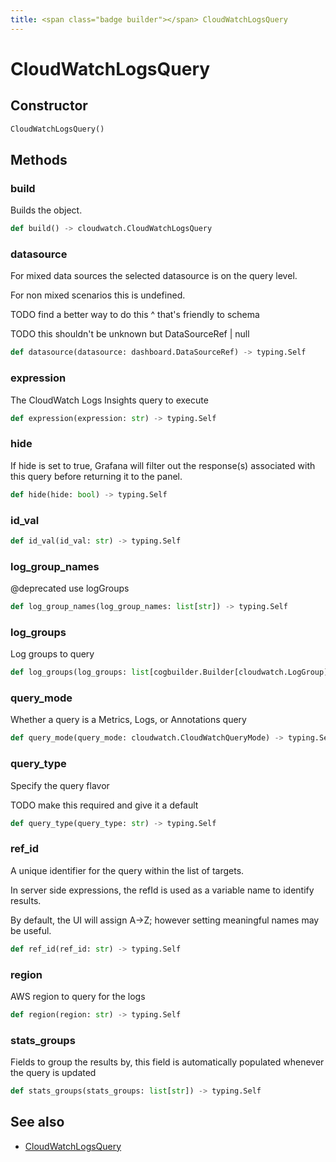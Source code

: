 ```yaml
---
title: <span class="badge builder"></span> CloudWatchLogsQuery
---
```

# <span class="badge builder"></span> CloudWatchLogsQuery

## Constructor

```python
CloudWatchLogsQuery()
```
## Methods

### <span class="badge object-method"></span> build

Builds the object.

```python
def build() -> cloudwatch.CloudWatchLogsQuery
```

### <span class="badge object-method"></span> datasource

For mixed data sources the selected datasource is on the query level.

For non mixed scenarios this is undefined.

TODO find a better way to do this ^ that's friendly to schema

TODO this shouldn't be unknown but DataSourceRef | null

```python
def datasource(datasource: dashboard.DataSourceRef) -> typing.Self
```

### <span class="badge object-method"></span> expression

The CloudWatch Logs Insights query to execute

```python
def expression(expression: str) -> typing.Self
```

### <span class="badge object-method"></span> hide

If hide is set to true, Grafana will filter out the response(s) associated with this query before returning it to the panel.

```python
def hide(hide: bool) -> typing.Self
```

### <span class="badge object-method"></span> id_val

```python
def id_val(id_val: str) -> typing.Self
```

### <span class="badge object-method"></span> log_group_names

@deprecated use logGroups

```python
def log_group_names(log_group_names: list[str]) -> typing.Self
```

### <span class="badge object-method"></span> log_groups

Log groups to query

```python
def log_groups(log_groups: list[cogbuilder.Builder[cloudwatch.LogGroup]]) -> typing.Self
```

### <span class="badge object-method"></span> query_mode

Whether a query is a Metrics, Logs, or Annotations query

```python
def query_mode(query_mode: cloudwatch.CloudWatchQueryMode) -> typing.Self
```

### <span class="badge object-method"></span> query_type

Specify the query flavor

TODO make this required and give it a default

```python
def query_type(query_type: str) -> typing.Self
```

### <span class="badge object-method"></span> ref_id

A unique identifier for the query within the list of targets.

In server side expressions, the refId is used as a variable name to identify results.

By default, the UI will assign A->Z; however setting meaningful names may be useful.

```python
def ref_id(ref_id: str) -> typing.Self
```

### <span class="badge object-method"></span> region

AWS region to query for the logs

```python
def region(region: str) -> typing.Self
```

### <span class="badge object-method"></span> stats_groups

Fields to group the results by, this field is automatically populated whenever the query is updated

```python
def stats_groups(stats_groups: list[str]) -> typing.Self
```

## See also

 * <span class="badge object-type-class"></span> [CloudWatchLogsQuery](./object-CloudWatchLogsQuery.md)
